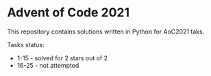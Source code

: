# Advent of Code 2021

This repository contains solutions written in Python for AoC2021 taks.

Tasks status:
 - 1-15 - solved for 2 stars out of 2
 - 16-25 - not attempted
